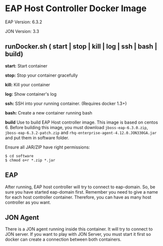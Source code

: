 # EAP Host Controller Docker Image

EAP Version: 6.3.2

JON Version: 3.3

## runDocker.sh ( start | stop | kill | log | ssh | bash | build) <host controller name>

**start:**
Start container

**stop:**
Stop your container gracefully

**kill:**
Kill your container

**log:**
Show container's log

**ssh:**
SSH into your running container. (Requires docker 1.3+)

**bash:**
Create a new container running bash

**build**
Use to build EAP Host controller image.
This image is based on centos 6.
Before building this image, you must download `jboss-eap-6.3.0.zip`, `jboss-eap-6.3.2-patch.zip` and `rhq-enterprise-agent-4.12.0.JON330GA.jar` and put them in software folder.

Ensure all JAR/ZIP have right permissions:
```
$ cd software
$ chmod o+r *.zip *.jar
```

## EAP
After running, EAP host controller will try to connect to eap-domain. So, be sure you have started eap-domain first.
Remember you need to give a name for each host controller container. Therefore, you can have as many host controller as you want.

## JON Agent
There is a JON agent running inside this container. It will try to connect to JON server. If you want to play with JON Server, you must start it first so docker can create a connection between both containers.
